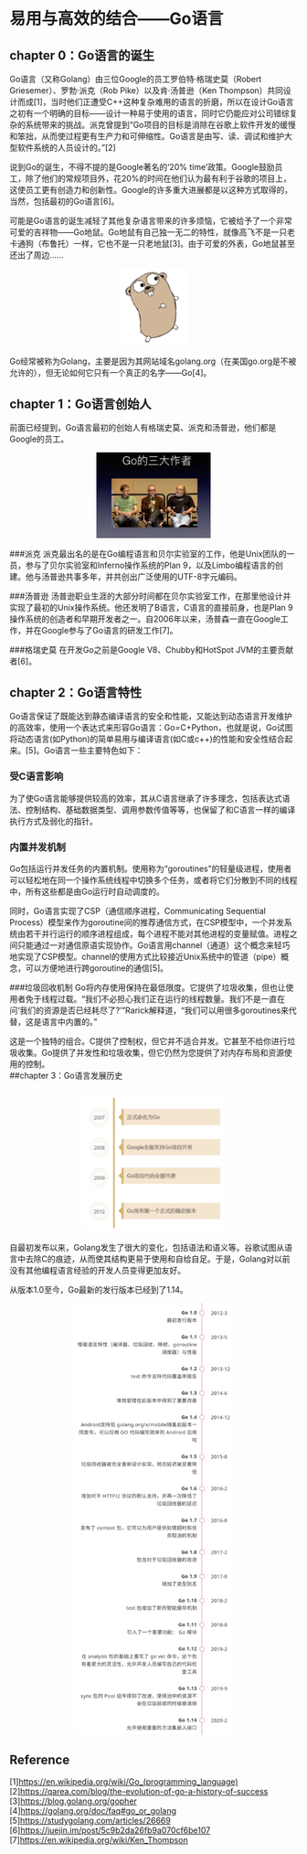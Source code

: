 # 易用与高效的结合——Go语言

## chapter 0：Go语言的诞生
Go语言（又称Golang）由三位Google的员工罗伯特·格瑞史莫（Robert Griesemer）、罗勃·派克（Rob Pike）以及肯·汤普逊（Ken Thompson）共同设计而成[1]，当时他们正遭受C++这种复杂难用的语言的折磨，所以在设计Go语言之初有一个明确的目标——设计一种易于使用的语言，同时它仍能应对公司错综复杂的系统带来的挑战。派克曾提到“Go项目的目标是消除在谷歌上软件开发的缓慢和笨拙，从而使过程更有生产力和可伸缩性。Go语言是由写、读、调试和维护大型软件系统的人员设计的。”[2]  

说到Go的诞生，不得不提的是Google著名的‘20% time’政策。Google鼓励员工，除了他们的常规项目外，花20%的时间在他们认为最有利于谷歌的项目上，这使员工更有创造力和创新性。Google的许多重大进展都是以这种方式取得的，当然，包括最初的Go语言[6]。

可能是Go语言的诞生减轻了其他复杂语言带来的许多烦恼，它被给予了一个非常可爱的吉祥物——Go地鼠。Go地鼠有自己独一无二的特性，就像高飞不是一只老卡通狗（布鲁托）一样，它也不是一只老地鼠[3]。由于可爱的外表，Go地鼠甚至还出了周边......
<div align=center>
	<img src="https://github.com/BIT-SYS/Open-source-stories/raw/master/img/gopher.png" width="120">
</div>  

Go经常被称为Golang，主要是因为其网站域名golang.org（在美国go.org是不被允许的），但无论如何它只有一个真正的名字——Go[4]。

## chapter 1：Go语言创始人  
前面已经提到，Go语言最初的创始人有格瑞史莫、派克和汤普逊，他们都是Google的员工。 
<div align=center>
	<img src="https://github.com/BIT-SYS/Open-source-stories/raw/master/img/authorOfGo.png" width="200">
</div>  

###派克
派克最出名的是在Go编程语言和贝尔实验室的工作，他是Unix团队的一员，参与了贝尔实验室和Inferno操作系统的Plan 9，以及Limbo编程语言的创建。他与汤普逊共事多年，并共创出广泛使用的UTF-8字元编码。  

###汤普逊
汤普逊职业生涯的大部分时间都在贝尔实验室工作，在那里他设计并实现了最初的Unix操作系统。他还发明了B语言，C语言的直接前身，也是Plan 9操作系统的创造者和早期开发者之一。自2006年以来，汤普森一直在Google工作，并在Google参与了Go语言的研发工作[7]。  

###格瑞史莫
在开发Go之前是Google V8、Chubby和HotSpot JVM的主要贡献者[6]。  

## chapter 2：Go语言特性
Go语言保证了既能达到静态编译语言的安全和性能，又能达到动态语言开发维护的高效率，使用一个表达式来形容Go语言：Go=C+Python，也就是说，Go试图将动态语言(如Python)的简单易用与编译语言(如C或c++)的性能和安全性结合起来。[5]。Go语言一些主要特色如下：  

### 受C语言影响
为了使Go语言能够提供较高的效率，其从C语言继承了许多理念，包括表达式语法、控制结构、基础数据类型、调用参数传值等等，也保留了和C语言一样的编译执行方式及弱化的指针。  

### 内置并发机制  
Go包括运行并发任务的内置机制。使用称为“goroutines”的轻量级进程，使用者可以轻松地在同一个操作系统线程中切换多个任务，或者将它们分散到不同的线程中，所有这些都是由Go运行时自动调度的。  

同时，Go语言实现了CSP（通信顺序进程，Communicating Sequential Process）模型来作为goroutine间的推荐通信方式，在CSP模型中，一个并发系统由若干并行运行的顺序进程组成，每个进程不能对其他进程的变量赋值。进程之间只能通过一对通信原语实现协作。Go语言用channel（通道）这个概念来轻巧地实现了CSP模型。channel的使用方式比较接近Unix系统中的管道（pipe）概念，可以方便地进行跨goroutine的通信[5]。  

###垃圾回收机制
Go将内存使用保持在最低限度。它提供了垃圾收集，但也让使用者免于线程过载。“我们不必担心我们正在运行的线程数量。我们不是一直在问‘我们的资源是否已经耗尽了?’”Rarick解释道，“我们可以用很多goroutines来代替，这是语言中内置的。”  


这是一个独特的组合。C提供了控制权，但它并不适合并发。它甚至不给你进行垃圾收集。Go提供了并发性和垃圾收集，但它仍然为您提供了对内存布局和资源使用的控制。  
##chapter 3：Go语言发展历史
<div align=center>
	<img src="https://github.com/BIT-SYS/Open-source-stories/raw/master/img/GoHistory.png" width="250">
</div>  

自最初发布以来，Golang发生了很大的变化，包括语法和语义等。谷歌试图从语言中去除C的痕迹，从而使其结构更易于使用和自给自足。于是，Golang对以前没有其他编程语言经验的开发人员变得更加友好。  

从版本1.0至今，Go最新的发行版本已经到了1.14。
<div align=center>
	<img src="https://github.com/BIT-SYS/Open-source-stories/raw/master/img/go_versions.jpg" width="280">
</div>  


## Reference
[1]https://en.wikipedia.org/wiki/Go_(programming_language)  
[2]https://qarea.com/blog/the-evolution-of-go-a-history-of-success  
[3]https://blog.golang.org/gopher  
[4]https://golang.org/doc/faq#go_or_golang  
[5]https://studygolang.com/articles/26669  
[6]https://juejin.im/post/5c9b2da26fb9a070cf6be107  
[7]https://en.wikipedia.org/wiki/Ken_Thompson  

